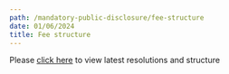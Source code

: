 ```yaml
---
path: /mandatory-public-disclosure/fee-structure
date: 01/06/2024
title: Fee structure
---
```


Please [click here](https://drive.google.com/file/d/1GMJGDBf7OEEAzyhz_RgGN4wdHxmI22m7/view?usp=sharing) to view latest resolutions and structure
